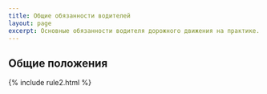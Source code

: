 ```yaml
---
title: Общие обязанности водителей
layout: page
excerpt: Основные обязанности водителя дорожного движения на практике.
---
```


## Общие положения

{% include rule2.html %}
